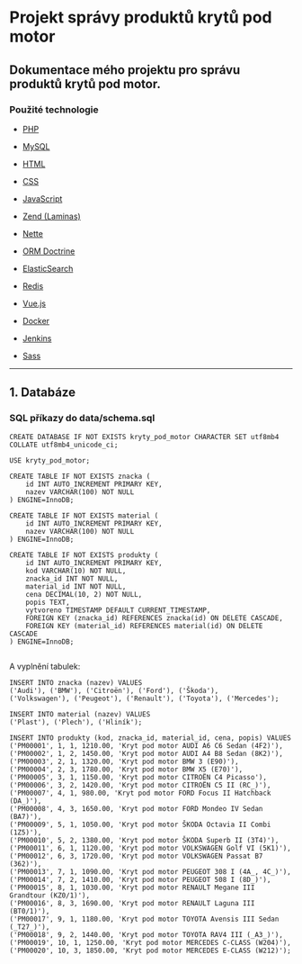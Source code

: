 # Projekt správy produktů krytů pod motor

## Dokumentace mého projektu pro správu produktů krytů pod motor.
### Použité technologie

- [PHP](https://www.php.net/)

- [MySQL](https://www.mysql.com/)

- [HTML](https://www.w3schools.com/html/)

- [CSS](https://www.w3schools.com/css/)

- [JavaScript](https://www.w3schools.com/js/)

- [Zend (Laminas)](https://getlaminas.org/)

- [Nette](https://nette.org/cs/)

- [ORM Doctrine](https://www.doctrine-project.org/)

- [ElasticSearch](https://www.elastic.co/)

- [Redis](https://redis.io/)

- [Vue.js](https://vuejs.org/)

- [Docker](https://www.docker.com/)

- [Jenkins](https://www.jenkins.io/)

- [Sass](https://sass-lang.com/)

---

## 1. Databáze

### SQL příkazy do data/schema.sql

```
CREATE DATABASE IF NOT EXISTS kryty_pod_motor CHARACTER SET utf8mb4 COLLATE utf8mb4_unicode_ci;

USE kryty_pod_motor;

CREATE TABLE IF NOT EXISTS znacka (
    id INT AUTO_INCREMENT PRIMARY KEY,
    nazev VARCHAR(100) NOT NULL
) ENGINE=InnoDB;

CREATE TABLE IF NOT EXISTS material (
    id INT AUTO_INCREMENT PRIMARY KEY,
    nazev VARCHAR(100) NOT NULL
) ENGINE=InnoDB;

CREATE TABLE IF NOT EXISTS produkty (
    id INT AUTO_INCREMENT PRIMARY KEY,
    kod VARCHAR(10) NOT NULL,
    znacka_id INT NOT NULL,
    material_id INT NOT NULL,
    cena DECIMAL(10, 2) NOT NULL,
    popis TEXT,
    vytvoreno TIMESTAMP DEFAULT CURRENT_TIMESTAMP,
    FOREIGN KEY (znacka_id) REFERENCES znacka(id) ON DELETE CASCADE,
    FOREIGN KEY (material_id) REFERENCES material(id) ON DELETE CASCADE
) ENGINE=InnoDB;


```

A vyplnění tabulek:

```
INSERT INTO znacka (nazev) VALUES 
('Audi'), ('BMW'), ('Citroën'), ('Ford'), ('Škoda'), 
('Volkswagen'), ('Peugeot'), ('Renault'), ('Toyota'), ('Mercedes');

INSERT INTO material (nazev) VALUES 
('Plast'), ('Plech'), ('Hliník');

INSERT INTO produkty (kod, znacka_id, material_id, cena, popis) VALUES
('PM00001', 1, 1, 1210.00, 'Kryt pod motor AUDI A6 C6 Sedan (4F2)'),
('PM00002', 1, 2, 1450.00, 'Kryt pod motor AUDI A4 B8 Sedan (8K2)'),
('PM00003', 2, 1, 1320.00, 'Kryt pod motor BMW 3 (E90)'),
('PM00004', 2, 3, 1780.00, 'Kryt pod motor BMW X5 (E70)'),
('PM00005', 3, 1, 1150.00, 'Kryt pod motor CITROËN C4 Picasso'),
('PM00006', 3, 2, 1420.00, 'Kryt pod motor CITROËN C5 II (RC_)'),
('PM00007', 4, 1, 980.00, 'Kryt pod motor FORD Focus II Hatchback (DA_)'),
('PM00008', 4, 3, 1650.00, 'Kryt pod motor FORD Mondeo IV Sedan (BA7)'),
('PM00009', 5, 1, 1050.00, 'Kryt pod motor ŠKODA Octavia II Combi (1Z5)'),
('PM00010', 5, 2, 1380.00, 'Kryt pod motor ŠKODA Superb II (3T4)'),
('PM00011', 6, 1, 1120.00, 'Kryt pod motor VOLKSWAGEN Golf VI (5K1)'),
('PM00012', 6, 3, 1720.00, 'Kryt pod motor VOLKSWAGEN Passat B7 (362)'),
('PM00013', 7, 1, 1090.00, 'Kryt pod motor PEUGEOT 308 I (4A_, 4C_)'),
('PM00014', 7, 2, 1410.00, 'Kryt pod motor PEUGEOT 508 I (8D_)'),
('PM00015', 8, 1, 1030.00, 'Kryt pod motor RENAULT Megane III Grandtour (KZ0/1)'),
('PM00016', 8, 3, 1690.00, 'Kryt pod motor RENAULT Laguna III (BT0/1)'),
('PM00017', 9, 1, 1180.00, 'Kryt pod motor TOYOTA Avensis III Sedan (_T27_)'),
('PM00018', 9, 2, 1440.00, 'Kryt pod motor TOYOTA RAV4 III (_A3_)'),
('PM00019', 10, 1, 1250.00, 'Kryt pod motor MERCEDES C-CLASS (W204)'),
('PM00020', 10, 3, 1850.00, 'Kryt pod motor MERCEDES E-CLASS (W212)');
```